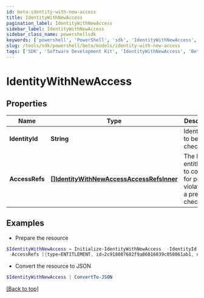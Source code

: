 ```yaml
---
id: beta-identity-with-new-access
title: IdentityWithNewAccess
pagination_label: IdentityWithNewAccess
sidebar_label: IdentityWithNewAccess
sidebar_class_name: powershellsdk
keywords: ['powershell', 'PowerShell', 'sdk', 'IdentityWithNewAccess', 'BetaIdentityWithNewAccess'] 
slug: /tools/sdk/powershell/beta/models/identity-with-new-access
tags: ['SDK', 'Software Development Kit', 'IdentityWithNewAccess', 'BetaIdentityWithNewAccess']
---
```



# IdentityWithNewAccess

## Properties

Name | Type | Description | Notes
------------ | ------------- | ------------- | -------------
**IdentityId** | **String** | Identity id to be checked. | [required]
**AccessRefs** | [**[]IdentityWithNewAccessAccessRefsInner**](identity-with-new-access-access-refs-inner) | The list of entitlements to consider for possible violations in a preventive check. | [required]

## Examples

- Prepare the resource
```powershell
$IdentityWithNewAccess = Initialize-IdentityWithNewAccess  -IdentityId 2c91808568c529c60168cca6f90c1313 `
 -AccessRefs [{type=ENTITLEMENT, id=2c918087682f9a86016839c050861ab1, name=CN=Information Access,OU=test,OU=test-service,DC=TestAD,DC=local}, {type=ENTITLEMENT, id=2c918087682f9a86016839c0509c1ab2, name=CN=Information Technology,OU=test,OU=test-service,DC=TestAD,DC=local}]
```

- Convert the resource to JSON
```powershell
$IdentityWithNewAccess | ConvertTo-JSON
```


[[Back to top]](#) 

